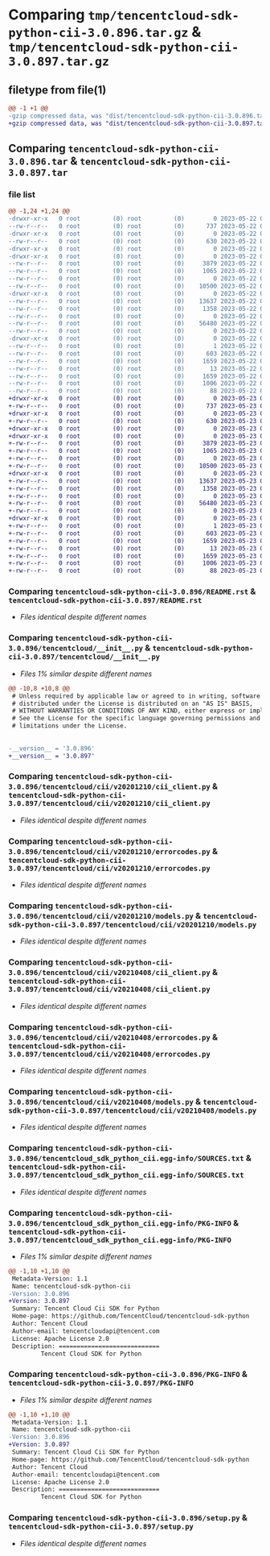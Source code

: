 # Comparing `tmp/tencentcloud-sdk-python-cii-3.0.896.tar.gz` & `tmp/tencentcloud-sdk-python-cii-3.0.897.tar.gz`

## filetype from file(1)

```diff
@@ -1 +1 @@
-gzip compressed data, was "dist/tencentcloud-sdk-python-cii-3.0.896.tar", last modified: Mon May 22 00:18:15 2023, max compression
+gzip compressed data, was "dist/tencentcloud-sdk-python-cii-3.0.897.tar", last modified: Tue May 23 02:17:22 2023, max compression
```

## Comparing `tencentcloud-sdk-python-cii-3.0.896.tar` & `tencentcloud-sdk-python-cii-3.0.897.tar`

### file list

```diff
@@ -1,24 +1,24 @@
-drwxr-xr-x   0 root         (0) root         (0)        0 2023-05-22 00:18:15.000000 tencentcloud-sdk-python-cii-3.0.896/
--rw-r--r--   0 root         (0) root         (0)      737 2023-05-22 00:18:15.000000 tencentcloud-sdk-python-cii-3.0.896/README.rst
-drwxr-xr-x   0 root         (0) root         (0)        0 2023-05-22 00:18:15.000000 tencentcloud-sdk-python-cii-3.0.896/tencentcloud/
--rw-r--r--   0 root         (0) root         (0)      630 2023-05-22 00:18:15.000000 tencentcloud-sdk-python-cii-3.0.896/tencentcloud/__init__.py
-drwxr-xr-x   0 root         (0) root         (0)        0 2023-05-22 00:18:15.000000 tencentcloud-sdk-python-cii-3.0.896/tencentcloud/cii/
-drwxr-xr-x   0 root         (0) root         (0)        0 2023-05-22 00:18:15.000000 tencentcloud-sdk-python-cii-3.0.896/tencentcloud/cii/v20201210/
--rw-r--r--   0 root         (0) root         (0)     3879 2023-05-22 00:18:15.000000 tencentcloud-sdk-python-cii-3.0.896/tencentcloud/cii/v20201210/cii_client.py
--rw-r--r--   0 root         (0) root         (0)     1065 2023-05-22 00:18:15.000000 tencentcloud-sdk-python-cii-3.0.896/tencentcloud/cii/v20201210/errorcodes.py
--rw-r--r--   0 root         (0) root         (0)        0 2023-05-22 00:18:15.000000 tencentcloud-sdk-python-cii-3.0.896/tencentcloud/cii/v20201210/__init__.py
--rw-r--r--   0 root         (0) root         (0)    10500 2023-05-22 00:18:15.000000 tencentcloud-sdk-python-cii-3.0.896/tencentcloud/cii/v20201210/models.py
-drwxr-xr-x   0 root         (0) root         (0)        0 2023-05-22 00:18:15.000000 tencentcloud-sdk-python-cii-3.0.896/tencentcloud/cii/v20210408/
--rw-r--r--   0 root         (0) root         (0)    13637 2023-05-22 00:18:15.000000 tencentcloud-sdk-python-cii-3.0.896/tencentcloud/cii/v20210408/cii_client.py
--rw-r--r--   0 root         (0) root         (0)     1358 2023-05-22 00:18:15.000000 tencentcloud-sdk-python-cii-3.0.896/tencentcloud/cii/v20210408/errorcodes.py
--rw-r--r--   0 root         (0) root         (0)        0 2023-05-22 00:18:15.000000 tencentcloud-sdk-python-cii-3.0.896/tencentcloud/cii/v20210408/__init__.py
--rw-r--r--   0 root         (0) root         (0)    56480 2023-05-22 00:18:15.000000 tencentcloud-sdk-python-cii-3.0.896/tencentcloud/cii/v20210408/models.py
--rw-r--r--   0 root         (0) root         (0)        0 2023-05-22 00:18:15.000000 tencentcloud-sdk-python-cii-3.0.896/tencentcloud/cii/__init__.py
-drwxr-xr-x   0 root         (0) root         (0)        0 2023-05-22 00:18:15.000000 tencentcloud-sdk-python-cii-3.0.896/tencentcloud_sdk_python_cii.egg-info/
--rw-r--r--   0 root         (0) root         (0)        1 2023-05-22 00:18:15.000000 tencentcloud-sdk-python-cii-3.0.896/tencentcloud_sdk_python_cii.egg-info/dependency_links.txt
--rw-r--r--   0 root         (0) root         (0)      603 2023-05-22 00:18:15.000000 tencentcloud-sdk-python-cii-3.0.896/tencentcloud_sdk_python_cii.egg-info/SOURCES.txt
--rw-r--r--   0 root         (0) root         (0)     1659 2023-05-22 00:18:15.000000 tencentcloud-sdk-python-cii-3.0.896/tencentcloud_sdk_python_cii.egg-info/PKG-INFO
--rw-r--r--   0 root         (0) root         (0)       13 2023-05-22 00:18:15.000000 tencentcloud-sdk-python-cii-3.0.896/tencentcloud_sdk_python_cii.egg-info/top_level.txt
--rw-r--r--   0 root         (0) root         (0)     1659 2023-05-22 00:18:15.000000 tencentcloud-sdk-python-cii-3.0.896/PKG-INFO
--rw-r--r--   0 root         (0) root         (0)     1006 2023-05-22 00:18:15.000000 tencentcloud-sdk-python-cii-3.0.896/setup.py
--rw-r--r--   0 root         (0) root         (0)       88 2023-05-22 00:18:15.000000 tencentcloud-sdk-python-cii-3.0.896/setup.cfg
+drwxr-xr-x   0 root         (0) root         (0)        0 2023-05-23 02:17:22.000000 tencentcloud-sdk-python-cii-3.0.897/
+-rw-r--r--   0 root         (0) root         (0)      737 2023-05-23 02:17:22.000000 tencentcloud-sdk-python-cii-3.0.897/README.rst
+drwxr-xr-x   0 root         (0) root         (0)        0 2023-05-23 02:17:22.000000 tencentcloud-sdk-python-cii-3.0.897/tencentcloud/
+-rw-r--r--   0 root         (0) root         (0)      630 2023-05-23 02:17:22.000000 tencentcloud-sdk-python-cii-3.0.897/tencentcloud/__init__.py
+drwxr-xr-x   0 root         (0) root         (0)        0 2023-05-23 02:17:22.000000 tencentcloud-sdk-python-cii-3.0.897/tencentcloud/cii/
+drwxr-xr-x   0 root         (0) root         (0)        0 2023-05-23 02:17:22.000000 tencentcloud-sdk-python-cii-3.0.897/tencentcloud/cii/v20201210/
+-rw-r--r--   0 root         (0) root         (0)     3879 2023-05-23 02:17:22.000000 tencentcloud-sdk-python-cii-3.0.897/tencentcloud/cii/v20201210/cii_client.py
+-rw-r--r--   0 root         (0) root         (0)     1065 2023-05-23 02:17:22.000000 tencentcloud-sdk-python-cii-3.0.897/tencentcloud/cii/v20201210/errorcodes.py
+-rw-r--r--   0 root         (0) root         (0)        0 2023-05-23 02:17:22.000000 tencentcloud-sdk-python-cii-3.0.897/tencentcloud/cii/v20201210/__init__.py
+-rw-r--r--   0 root         (0) root         (0)    10500 2023-05-23 02:17:22.000000 tencentcloud-sdk-python-cii-3.0.897/tencentcloud/cii/v20201210/models.py
+drwxr-xr-x   0 root         (0) root         (0)        0 2023-05-23 02:17:22.000000 tencentcloud-sdk-python-cii-3.0.897/tencentcloud/cii/v20210408/
+-rw-r--r--   0 root         (0) root         (0)    13637 2023-05-23 02:17:22.000000 tencentcloud-sdk-python-cii-3.0.897/tencentcloud/cii/v20210408/cii_client.py
+-rw-r--r--   0 root         (0) root         (0)     1358 2023-05-23 02:17:22.000000 tencentcloud-sdk-python-cii-3.0.897/tencentcloud/cii/v20210408/errorcodes.py
+-rw-r--r--   0 root         (0) root         (0)        0 2023-05-23 02:17:22.000000 tencentcloud-sdk-python-cii-3.0.897/tencentcloud/cii/v20210408/__init__.py
+-rw-r--r--   0 root         (0) root         (0)    56480 2023-05-23 02:17:22.000000 tencentcloud-sdk-python-cii-3.0.897/tencentcloud/cii/v20210408/models.py
+-rw-r--r--   0 root         (0) root         (0)        0 2023-05-23 02:17:22.000000 tencentcloud-sdk-python-cii-3.0.897/tencentcloud/cii/__init__.py
+drwxr-xr-x   0 root         (0) root         (0)        0 2023-05-23 02:17:22.000000 tencentcloud-sdk-python-cii-3.0.897/tencentcloud_sdk_python_cii.egg-info/
+-rw-r--r--   0 root         (0) root         (0)        1 2023-05-23 02:17:22.000000 tencentcloud-sdk-python-cii-3.0.897/tencentcloud_sdk_python_cii.egg-info/dependency_links.txt
+-rw-r--r--   0 root         (0) root         (0)      603 2023-05-23 02:17:22.000000 tencentcloud-sdk-python-cii-3.0.897/tencentcloud_sdk_python_cii.egg-info/SOURCES.txt
+-rw-r--r--   0 root         (0) root         (0)     1659 2023-05-23 02:17:22.000000 tencentcloud-sdk-python-cii-3.0.897/tencentcloud_sdk_python_cii.egg-info/PKG-INFO
+-rw-r--r--   0 root         (0) root         (0)       13 2023-05-23 02:17:22.000000 tencentcloud-sdk-python-cii-3.0.897/tencentcloud_sdk_python_cii.egg-info/top_level.txt
+-rw-r--r--   0 root         (0) root         (0)     1659 2023-05-23 02:17:22.000000 tencentcloud-sdk-python-cii-3.0.897/PKG-INFO
+-rw-r--r--   0 root         (0) root         (0)     1006 2023-05-23 02:17:22.000000 tencentcloud-sdk-python-cii-3.0.897/setup.py
+-rw-r--r--   0 root         (0) root         (0)       88 2023-05-23 02:17:22.000000 tencentcloud-sdk-python-cii-3.0.897/setup.cfg
```

### Comparing `tencentcloud-sdk-python-cii-3.0.896/README.rst` & `tencentcloud-sdk-python-cii-3.0.897/README.rst`

 * *Files identical despite different names*

### Comparing `tencentcloud-sdk-python-cii-3.0.896/tencentcloud/__init__.py` & `tencentcloud-sdk-python-cii-3.0.897/tencentcloud/__init__.py`

 * *Files 1% similar despite different names*

```diff
@@ -10,8 +10,8 @@
 # Unless required by applicable law or agreed to in writing, software
 # distributed under the License is distributed on an "AS IS" BASIS,
 # WITHOUT WARRANTIES OR CONDITIONS OF ANY KIND, either express or implied.
 # See the License for the specific language governing permissions and
 # limitations under the License.
 
 
-__version__ = '3.0.896'
+__version__ = '3.0.897'
```

### Comparing `tencentcloud-sdk-python-cii-3.0.896/tencentcloud/cii/v20201210/cii_client.py` & `tencentcloud-sdk-python-cii-3.0.897/tencentcloud/cii/v20201210/cii_client.py`

 * *Files identical despite different names*

### Comparing `tencentcloud-sdk-python-cii-3.0.896/tencentcloud/cii/v20201210/errorcodes.py` & `tencentcloud-sdk-python-cii-3.0.897/tencentcloud/cii/v20201210/errorcodes.py`

 * *Files identical despite different names*

### Comparing `tencentcloud-sdk-python-cii-3.0.896/tencentcloud/cii/v20201210/models.py` & `tencentcloud-sdk-python-cii-3.0.897/tencentcloud/cii/v20201210/models.py`

 * *Files identical despite different names*

### Comparing `tencentcloud-sdk-python-cii-3.0.896/tencentcloud/cii/v20210408/cii_client.py` & `tencentcloud-sdk-python-cii-3.0.897/tencentcloud/cii/v20210408/cii_client.py`

 * *Files identical despite different names*

### Comparing `tencentcloud-sdk-python-cii-3.0.896/tencentcloud/cii/v20210408/errorcodes.py` & `tencentcloud-sdk-python-cii-3.0.897/tencentcloud/cii/v20210408/errorcodes.py`

 * *Files identical despite different names*

### Comparing `tencentcloud-sdk-python-cii-3.0.896/tencentcloud/cii/v20210408/models.py` & `tencentcloud-sdk-python-cii-3.0.897/tencentcloud/cii/v20210408/models.py`

 * *Files identical despite different names*

### Comparing `tencentcloud-sdk-python-cii-3.0.896/tencentcloud_sdk_python_cii.egg-info/SOURCES.txt` & `tencentcloud-sdk-python-cii-3.0.897/tencentcloud_sdk_python_cii.egg-info/SOURCES.txt`

 * *Files identical despite different names*

### Comparing `tencentcloud-sdk-python-cii-3.0.896/tencentcloud_sdk_python_cii.egg-info/PKG-INFO` & `tencentcloud-sdk-python-cii-3.0.897/tencentcloud_sdk_python_cii.egg-info/PKG-INFO`

 * *Files 1% similar despite different names*

```diff
@@ -1,10 +1,10 @@
 Metadata-Version: 1.1
 Name: tencentcloud-sdk-python-cii
-Version: 3.0.896
+Version: 3.0.897
 Summary: Tencent Cloud Cii SDK for Python
 Home-page: https://github.com/TencentCloud/tencentcloud-sdk-python
 Author: Tencent Cloud
 Author-email: tencentcloudapi@tencent.com
 License: Apache License 2.0
 Description: ============================
         Tencent Cloud SDK for Python
```

### Comparing `tencentcloud-sdk-python-cii-3.0.896/PKG-INFO` & `tencentcloud-sdk-python-cii-3.0.897/PKG-INFO`

 * *Files 1% similar despite different names*

```diff
@@ -1,10 +1,10 @@
 Metadata-Version: 1.1
 Name: tencentcloud-sdk-python-cii
-Version: 3.0.896
+Version: 3.0.897
 Summary: Tencent Cloud Cii SDK for Python
 Home-page: https://github.com/TencentCloud/tencentcloud-sdk-python
 Author: Tencent Cloud
 Author-email: tencentcloudapi@tencent.com
 License: Apache License 2.0
 Description: ============================
         Tencent Cloud SDK for Python
```

### Comparing `tencentcloud-sdk-python-cii-3.0.896/setup.py` & `tencentcloud-sdk-python-cii-3.0.897/setup.py`

 * *Files identical despite different names*

